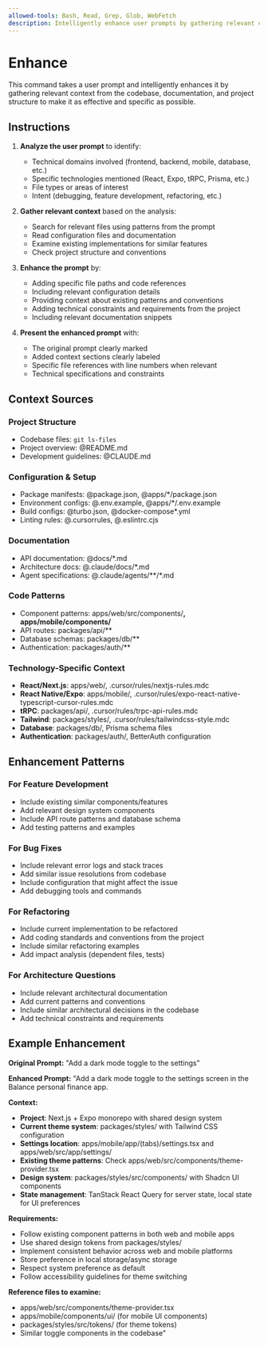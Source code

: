 ```yaml
---
allowed-tools: Bash, Read, Grep, Glob, WebFetch
description: Intelligently enhance user prompts by gathering relevant context from the codebase and project documentation
---
```


# Enhance

This command takes a user prompt and intelligently enhances it by gathering relevant context from the codebase, documentation, and project structure to make it as effective and specific as possible.

## Instructions

1. **Analyze the user prompt** to identify:
   - Technical domains involved (frontend, backend, mobile, database, etc.)
   - Specific technologies mentioned (React, Expo, tRPC, Prisma, etc.)
   - File types or areas of interest
   - Intent (debugging, feature development, refactoring, etc.)

2. **Gather relevant context** based on the analysis:
   - Search for relevant files using patterns from the prompt
   - Read configuration files and documentation
   - Examine existing implementations for similar features
   - Check project structure and conventions

3. **Enhance the prompt** by:
   - Adding specific file paths and code references
   - Including relevant configuration details
   - Providing context about existing patterns and conventions
   - Adding technical constraints and requirements from the project
   - Including relevant documentation snippets

4. **Present the enhanced prompt** with:
   - The original prompt clearly marked
   - Added context sections clearly labeled
   - Specific file references with line numbers when relevant
   - Technical specifications and constraints

## Context Sources

### Project Structure
- Codebase files: `git ls-files`
- Project overview: @README.md
- Development guidelines: @CLAUDE.md

### Configuration & Setup
- Package manifests: @package.json, @apps/*/package.json
- Environment configs: @.env.example, @apps/*/.env.example
- Build configs: @turbo.json, @docker-compose*.yml
- Linting rules: @.cursorrules, @.eslintrc.cjs

### Documentation
- API documentation: @docs/*.md
- Architecture docs: @.claude/docs/*.md
- Agent specifications: @.claude/agents/**/*.md

### Code Patterns
- Component patterns: apps/web/src/components/**, apps/mobile/components/**
- API routes: packages/api/**
- Database schemas: packages/db/**
- Authentication: packages/auth/**

### Technology-Specific Context
- **React/Next.js**: apps/web/, .cursor/rules/nextjs-rules.mdc
- **React Native/Expo**: apps/mobile/, .cursor/rules/expo-react-native-typescript-cursor-rules.mdc
- **tRPC**: packages/api/, .cursor/rules/trpc-api-rules.mdc
- **Tailwind**: packages/styles/, .cursor/rules/tailwindcss-style.mdc
- **Database**: packages/db/, Prisma schema files
- **Authentication**: packages/auth/, BetterAuth configuration

## Enhancement Patterns

### For Feature Development
- Include existing similar components/features
- Add relevant design system components
- Include API route patterns and database schema
- Add testing patterns and examples

### For Bug Fixes
- Include relevant error logs and stack traces
- Add similar issue resolutions from codebase
- Include configuration that might affect the issue
- Add debugging tools and commands

### For Refactoring
- Include current implementation to be refactored
- Add coding standards and conventions from the project
- Include similar refactoring examples
- Add impact analysis (dependent files, tests)

### For Architecture Questions
- Include relevant architectural documentation
- Add current patterns and conventions
- Include similar architectural decisions in the codebase
- Add technical constraints and requirements

## Example Enhancement

**Original Prompt:**
"Add a dark mode toggle to the settings"

**Enhanced Prompt:**
"Add a dark mode toggle to the settings screen in the Balance personal finance app.

**Context:**
- **Project**: Next.js + Expo monorepo with shared design system
- **Current theme system**: packages/styles/ with Tailwind CSS configuration
- **Settings location**: apps/mobile/app/(tabs)/settings.tsx and apps/web/src/app/settings/
- **Existing theme patterns**: Check apps/web/src/components/theme-provider.tsx
- **Design system**: packages/styles/src/components/ with Shadcn UI components
- **State management**: TanStack React Query for server state, local state for UI preferences

**Requirements:**
- Follow existing component patterns in both web and mobile apps
- Use shared design tokens from packages/styles/
- Implement consistent behavior across web and mobile platforms
- Store preference in local storage/async storage
- Respect system preference as default
- Follow accessibility guidelines for theme switching

**Reference files to examine:**
- apps/web/src/components/theme-provider.tsx
- apps/mobile/components/ui/ (for mobile UI components)
- packages/styles/src/tokens/ (for theme tokens)
- Similar toggle components in the codebase"